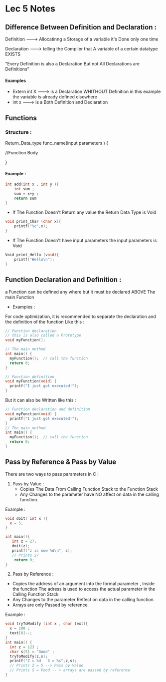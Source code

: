 # Lec 5 Notes 

## Difference Between Definition and Declaration :

Definition ---> Allocatinng a Storage of a variable 
it's Done only one time 

Declaration ---> telling the Compiler that A variable of a certain datatype EXISTS 

"Every Definition is also a Declaration But not All Declarations are Definitions"
#### Examples 
* Extern int X ---> is a Declaration WHITHOUT Definition 
in this example the variable is already defined elsewhere 
* int x ---> is a Both Definition and Declaration 


## Functions

### Structure :

Return_Data_type func_name(input parameters )
{

//Function Body

}
#### Example : 
```C
int add(int x , int y ){
    int sum ;
    sum = x+y ;
    return sum 
}
```

* If The Function Doesn't Return any value the Return Data Type is Void 
```C
void print_Char (char x){
    printf("%c",x);
}
```

* If The Function Doesn't have input parameters the input parameters is Void 
```C
Void print_Hello (void){
    printf("Hello\n");
}
```
## Function Declaration and Definition :

a Function can be defined any where but it must be declared ABOVE The main Function 

* Examples :

For code optimization, it is recommended to separate the declaration and the definition of the function Like this :

```C
// Function declaration
// this is also called a Prototype 
void myFunction();

// The main method
int main() {
  myFunction();  // call the function
  return 0;
}

// Function definition
void myFunction(void) {
  printf("I just got executed!");
}
```
But it can also be Written like this : 
```C
// Function declaration and definition 
void myFunction(void) {
  printf("I just got executed!");
}
// The main method
int main() {
  myFunction();  // call the function
  return 0;
}
```
## Pass by Reference & Pass by Value 
There are two ways to pass parameters in C : 
1. Pass by Value :
    * Copies The Data From Calling Function Stack to the Function Stack 
    * Any Changes to the parameter have NO affect on data in the calling function.
    
Example : 
```C
void doit( int x ){
  x = 5;
}

int main(){
   int z = 27;
   doit(z);
   printf("z is now %d\n", z);
   // Prints 27
    return 0;
}
```    
2. Pass by Reference :
  * Copies the address of an argument into the formal parameter , Inside the function The adress is used to access the actual parameter in the Calling Function Stack 
  * Any Changes to the parameter Reflect on data in the calling function.
  * Arrays are only Passed by reference 

  Example : 

  ```C 
  void tryToModify (int x , char text){
    x = 100 ; 
    text[0]--;
  }
  int main() {
    int z = 123 ;
    char s[5] = "Good" ;
    tryToModify(z,s);
    printf("Z = %d   S = %s",z,s);
    // Prints Z = 5 --> Pass by Value 
    // Prints S = Food -- > arrays are passed by reference 
  }
  ```











